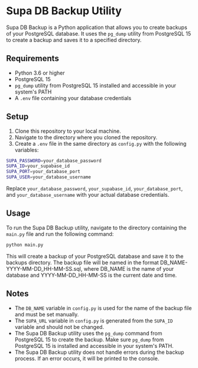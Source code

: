# Supa DB Backup Utility

Supa DB Backup is a Python application that allows you to create backups of your PostgreSQL database. It uses the `pg_dump` utility from PostgreSQL 15 to create a backup and saves it to a specified directory.

## Requirements

- Python 3.6 or higher
- PostgreSQL 15
- `pg_dump` utility from PostgreSQL 15 installed and accessible in your system's PATH
- A `.env` file containing your database credentials

## Setup

1. Clone this repository to your local machine.
2. Navigate to the directory where you cloned the repository.
3. Create a `.env` file in the same directory as `config.py` with the following variables:

```bash
SUPA_PASSWORD=your_database_password
SUPA_ID=your_supabase_id
SUPA_PORT=your_database_port
SUPA_USER=your_database_username
```

Replace `your_database_password`, `your_supabase_id`, `your_database_port`, and `your_database_username` with your actual database credentials.

## Usage

To run the Supa DB Backup utility, navigate to the directory containing the `main.py` file and run the following command:

```bash
python main.py
```

This will create a backup of your PostgreSQL database and save it to the backups directory. The backup file will be named in the format DB_NAME-YYYY-MM-DD_HH-MM-SS.sql, where DB_NAME is the name of your database and YYYY-MM-DD_HH-MM-SS is the current date and time.

## Notes

- The `DB_NAME` variable in `config.py` is used for the name of the backup file and must be set manually.
- The `SUPA_URL` variable in `config.py` is generated from the `SUPA_ID` variable and should not be changed.
- The Supa DB Backup utility uses the `pg_dump` command from PostgreSQL 15 to create the backup. Make sure `pg_dump` from PostgreSQL 15 is installed and accessible in your system's PATH.
- The Supa DB Backup utility does not handle errors during the backup process. If an error occurs, it will be printed to the console.

